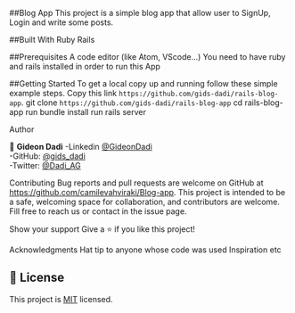 ##Blog App
This project is a simple blog app that allow user to SignUp, Login and write some posts.

##Built With
Ruby
Rails

##Prerequisites
A code editor (like Atom, VScode...)
You need to have ruby and rails installed in order to run this App

##Getting Started
To get a local copy up and running follow these simple example steps.
Copy this link `https://github.com/gids-dadi/rails-blog-app`.
git clone `https://github.com/gids-dadi/rails-blog-app`
cd rails-blog-app
run bundle install
run rails server

Author

👤 **Gideon Dadi**
-Linkedin [@GideonDadi](https://www.linkedin.com/feed/)<br>
-GitHub: [@gids_dadi](https://github.com/gids-dadi)<br>
-Twitter: [@Dadi_AG](https://twitter.com/Dadi_AG)

Contributing
Bug reports and pull requests are welcome on GitHub at https://github.com/camilevahviraki/Blog-app. This project is intended to be a safe, welcoming space for collaboration, and contributors are welcome. Fill free to reach us or contact in the issue page.

Show your support
Give a ⭐️ if you like this project!

Acknowledgments
Hat tip to anyone whose code was used
Inspiration
etc

## 📝 License

This project is [MIT](./MIT.md) licensed.
